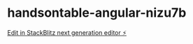 # handsontable-angular-nizu7b

[Edit in StackBlitz next generation editor ⚡️](https://stackblitz.com/~/github.com/conghoang1865/handsontable-angular-nizu7b)